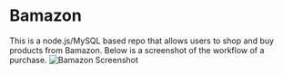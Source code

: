 # Bamazon

This is a node.js/MySQL based repo that allows users to shop and buy products from Bamazon.
Below is a screenshot of the workflow of a purchase.
![Bamazon Screenshot](immage.png)
